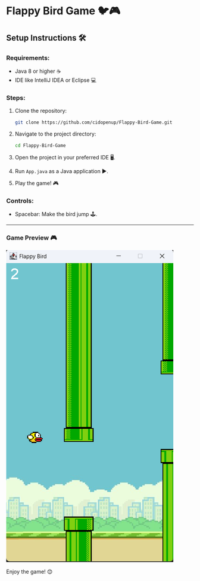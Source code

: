 # Flappy Bird Game 🐦🎮

## Setup Instructions 🛠️

### Requirements:
- Java 8 or higher ☕
- IDE like IntelliJ IDEA or Eclipse 💻

### Steps:
1. Clone the repository:
   ```bash
   git clone https://github.com/cidopenup/Flappy-Bird-Game.git
   ```
   
2. Navigate to the project directory:
   ```bash
   cd Flappy-Bird-Game
   ```

3. Open the project in your preferred IDE 🖥️.

4. Run `App.java` as a Java application ▶️.

5. Play the game! 🎮

### Controls:
- Spacebar: Make the bird jump 🕹️.

---

### Game Preview 🎮
![Preview](./Game.png)

Enjoy the game! 😊
